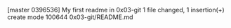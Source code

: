 [master 0396536] My first readme in 0x03-git
 1 file changed, 1 insertion(+)
 create mode 100644 0x03-git/README.md
